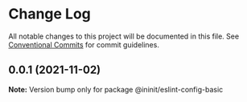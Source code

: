 # Change Log

All notable changes to this project will be documented in this file.
See [Conventional Commits](https://conventionalcommits.org) for commit guidelines.

## 0.0.1 (2021-11-02)

**Note:** Version bump only for package @ininit/eslint-config-basic
